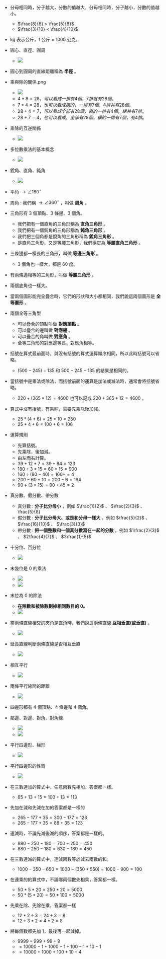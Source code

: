 - 分母相同時，分子越大，分數的值越大，分母相同時，分子越小，分數的值越小。
  - $\frac{8}{8} > \frac{5}{8}$
  - $\frac{3}{10} < \frac{4}{10}$

- kg 表示公斤，1 公斤 = 1000 公克。

- 圓心、直徑、圓周
  - <img src="https://github.com/aquariusCCA/mathematics/blob/main/%E5%89%8D%E7%BD%AE%E7%9F%A5%E8%AD%98/images/%E5%9C%93%E5%BF%83%E3%80%81%E7%9B%B4%E5%BE%91%E3%80%81%E5%9C%93%E5%91%A8.png?raw=true" style="max-width: 300px; max-height: 200px">

- 圓心到圓周的直線距離稱為 **半徑** 。

- 乘與除的關係.png
  - <img src="https://github.com/aquariusCCA/mathematics/blob/main/%E5%89%8D%E7%BD%AE%E7%9F%A5%E8%AD%98/images/%E4%B9%98%E8%88%87%E9%99%A4%E7%9A%84%E9%97%9C%E4%BF%82.png?raw=true" style="max-width: 300px; max-height: 200px">
  - $4 * 8 = 28，可以看成一排有 4 個，7 排就有 28 個。$
  - $7 * 4 = 28，也可以看成橫的，一排有 7 個，4 排共有 28 個。$
  - $28 \div 4 = 7，可以看成全部有 28 個，直的一排有 4 個，總共有 7 排。$
  - $28 \div 7 = 4，也可以看成，全部有 28 個，橫的一排有 7 個，有 4 排。$
  
- 乘除的互逆關係 
  - <img src="https://github.com/aquariusCCA/mathematics/blob/main/%E5%89%8D%E7%BD%AE%E7%9F%A5%E8%AD%98/images/%E4%B9%98%E9%99%A4%E7%9A%84%E4%BA%92%E9%80%86%E9%97%9C%E4%BF%82.png?raw=true" style="max-width: 300px; max-height: 200px">

- 多位數乘法的基本概念
  - <img src="https://github.com/aquariusCCA/mathematics/blob/main/%E5%89%8D%E7%BD%AE%E7%9F%A5%E8%AD%98/images/%E5%A4%9A%E4%BD%8D%E6%95%B8%E4%B9%98%E6%B3%95%E7%9A%84%E5%9F%BA%E6%9C%AC%E6%A6%82%E5%BF%B5.png?raw=true" style="max-width: 300px; max-height: 200px">

- 銳角、直角、鈍角
  - <img src="https://github.com/aquariusCCA/mathematics/blob/main/%E5%89%8D%E7%BD%AE%E7%9F%A5%E8%AD%98/images/%E9%8A%B3%E8%A7%92%E3%80%81%E7%9B%B4%E8%A7%92%E3%80%81%E9%88%8D%E8%A7%92.png?raw=true" style="max-width: 300px; max-height: 200px">

- 平角 $\to \angle 180^\circ$

- 周角 : 我們稱 $\to \angle 360^\circ$ ，叫做 **周角** 。

- 三角形有 3 個頂點、3 條邊、3 個角。
  - 我們把有一個直角的三角形稱為 **直角三角形** 。
  - 我們把有一個鈍角的三角形稱為 **鈍角三角形** 。
  - 我們把三個角都是銳角的三角形稱為 **銳角三角形** 。
  - 是直角三角形、又是等腰三角形，我們稱它為 **等腰直角三角形** 。

- 三條邊都一樣長的三角形，叫做 **等邊三角形** 。
  - 3 個角也一樣大，都是 60 度。

- 有兩條邊相等的三角形，叫做 **等腰三角形** 。
 - 兩個底角也一樣大。
 
- 當兩個圖形能完全疊合時，它們的形狀和大小都相同，我們說這兩個圖形是 **全等圖形** 。

- 兩個全等三角型
  - 可以疊合的頂點叫做 **對應頂點** 。
  - 可以疊合的邊叫做 **對應邊** 。
  - 可以疊合的角叫做 **對應角** 。
  - 全等三角形的對應邊等長、對應角相等。

- 括號在算式最前面時，與沒有括號的算式運算順序相同，所以此時括號可以省略。
  - $(500 - 245) - 135$ 和 $500 - 245 - 135$ 的結果是相同的。

- 當括號中是乘法或除法，而括號前面的運算是加法或減法時，通常會將括號省略。
  - $220 + (365*12) = 4600$ 也可以記成 $220 + 365*12 = 4600$ 。  

- 算式中沒有括號，有乘除，需要先乘除後加減。
  - $25 * (4+6) = 25 * 10 = 250$
  - $25 * 4 + 6 = 100 + 6 = 106$

- 運算規則
  - 先算括號。
  - 先乘除，後加減。
  - 由左而右計算。
  - $39+12*7=39+84=123$
  - $180 \div 3 * 15 = 60 * 15 = 900$
  - $160 \div (80-40) = 160 \div = 4$
  - $200 - 60 \div 10 = 200 - 6 = 194$
  - $90 \div (3*15) = 90 \div 45 = 2$

- 真分數、假分數、帶分數
  - 真分數 : **分子比分母小** ，例如 $\frac{1}{2}$ 、 $\frac{2}{3}$ 、 \frac{5}{8}
  - 假分數 : **分子比分母大、或是和分母一樣大** ，例如 $\frac{5}{2}$ 、 $\frac{16}{10}$ 、 $\frac{3}{3}$
  - 帶分數 : **把一個整數和一個真分數寫在一起的分數** ，例如 $1\frac{2}{3}$ 、 $2\frac{4}{7}$ 、 $3\frac{1}{5}$

- 十分位、百分位
  - <img src="https://github.com/aquariusCCA/mathematics/blob/main/%E5%89%8D%E7%BD%AE%E7%9F%A5%E8%AD%98/images/%E5%8D%81%E5%88%86%E4%BD%8D%E3%80%81%E7%99%BE%E5%88%86%E4%BD%8D.png?raw=true" style="max-width: 300px; max-height: 200px">

- 末幾位是 0 的乘法
  - <img src="https://github.com/aquariusCCA/mathematics/blob/main/%E5%89%8D%E7%BD%AE%E7%9F%A5%E8%AD%98/images/%E6%9C%AB%E5%B9%BE%E4%BD%8D%E6%98%AF%200%20%E7%9A%84%E4%B9%98%E6%B3%95%E5%9C%961.png?raw=true" style="max-width: 300px; max-height: 200px">
  - <img src="https://github.com/aquariusCCA/mathematics/blob/main/%E5%89%8D%E7%BD%AE%E7%9F%A5%E8%AD%98/images/%E6%9C%AB%E5%B9%BE%E4%BD%8D%E6%98%AF%200%20%E7%9A%84%E4%B9%98%E6%B3%95%E5%9C%962.png?raw=true" style="max-width: 300px; max-height: 200px">

- 末位為 0 的除法
  - **在除數和被除數劃掉相同數目的 0。**   
  - <img src="https://github.com/aquariusCCA/mathematics/blob/main/%E5%89%8D%E7%BD%AE%E7%9F%A5%E8%AD%98/images/%E6%9C%AB%E4%BD%8D%E7%82%BA%200%20%E7%9A%84%E9%99%A4%E6%B3%95.png?raw=true" style="max-width: 300px; max-height: 200px">

- 當兩條直線相交的夾角是直角時，我們說這兩條直線 **互相垂直(或垂直)** 。 
  - <img src="https://github.com/aquariusCCA/mathematics/blob/main/%E5%89%8D%E7%BD%AE%E7%9F%A5%E8%AD%98/images/%E7%95%B6%E5%85%A9%E6%A2%9D%E7%9B%B4%E7%B7%9A%E7%9B%B8%E4%BA%A4%E7%9A%84%E5%A4%BE%E8%A7%92%E6%98%AF%E7%9B%B4%E8%A7%92%E6%99%82%EF%BC%8C%E6%88%91%E5%80%91%E8%AA%AA%E9%80%99%E5%85%A9%E6%A2%9D%E7%9B%B4%E7%B7%9A%E4%BA%92%E7%9B%B8%E5%9E%82%E7%9B%B4.png?raw=true" style="max-width: 300px; max-height: 200px">

- 延長直線判斷兩條直線是否相互垂直 
  - <img src="https://github.com/aquariusCCA/mathematics/blob/main/%E5%89%8D%E7%BD%AE%E7%9F%A5%E8%AD%98/images/%E5%BB%B6%E9%95%B7%E7%9B%B4%E7%B7%9A%E5%88%A4%E6%96%B7%E5%85%A9%E6%A2%9D%E7%9B%B4%E7%B7%9A%E6%98%AF%E5%90%A6%E7%9B%B8%E4%BA%92%E5%9E%82%E7%9B%B4.png?raw=true" style="max-width: 300px; max-height: 200px">  

- 相互平行
  - <img src="https://github.com/aquariusCCA/mathematics/blob/main/%E5%89%8D%E7%BD%AE%E7%9F%A5%E8%AD%98/images/%E7%9B%B8%E4%BA%92%E5%B9%B3%E8%A1%8C.png?raw=true" style="max-width: 300px; max-height: 200px">  
  
- 兩條平行線間的距離
  - <img src="https://github.com/aquariusCCA/mathematics/blob/main/%E5%89%8D%E7%BD%AE%E7%9F%A5%E8%AD%98/images/%E5%85%A9%E6%A2%9D%E5%B9%B3%E8%A1%8C%E7%B7%9A%E9%96%93%E7%9A%84%E8%B7%9D%E9%9B%A2.png?raw=true" style="max-width: 300px; max-height: 200px">  

- 四邊形都有 4 個頂點、4 條邊和 4 個角。

- 鄰邊、對邊、對角、對角線
  - <img src="https://github.com/aquariusCCA/mathematics/blob/main/%E5%89%8D%E7%BD%AE%E7%9F%A5%E8%AD%98/images/%E9%84%B0%E9%82%8A%E3%80%81%E5%B0%8D%E9%82%8A.png?raw=true" style="max-width: 300px; max-height: 200px">  
  - <img src="https://github.com/aquariusCCA/mathematics/blob/main/%E5%89%8D%E7%BD%AE%E7%9F%A5%E8%AD%98/images/%E5%B0%8D%E8%A7%92%E3%80%81%E5%B0%8D%E8%A7%92%E7%B7%9A.png?raw=true" style="max-width: 300px; max-height: 200px">  

- 平行四邊形、梯形
  - <img src="https://github.com/aquariusCCA/mathematics/blob/main/%E5%89%8D%E7%BD%AE%E7%9F%A5%E8%AD%98/images/%E5%B9%B3%E8%A1%8C%E5%9B%9B%E9%82%8A%E5%BD%A2%E3%80%81%E6%A2%AF%E5%BD%A2.png?raw=true" style="max-width: 300px; max-height: 200px">  

- 平行四邊形的性質
  - <img src="https://github.com/aquariusCCA/mathematics/blob/main/%E5%89%8D%E7%BD%AE%E7%9F%A5%E8%AD%98/images/%E5%B9%B3%E8%A1%8C%E5%9B%9B%E9%82%8A%E5%BD%A2%E7%9A%84%E6%80%A7%E8%B3%AA.png?raw=true" style="max-width: 300px; max-height: 200px"> 

- 在三數連加的算式中，任意兩數先相加，答案都一樣。
  - $85 + 13 + 15 = 100 + 13 = 113$ 

- 先加在減和先減在加的答案都是一樣的
  - $265-177+35=300-177=123$
  - $265-177+35=88+35=123$

- 連減時，不論先減後減的順序，答案都是一樣的。
  - $880-250-180=700-250=450$
  - $880-250-180=630-180=450$

- 在三數連減的算式中，連減兩數等於減去兩數的和。
  - $1000-350-650=1000-(350+550)=1000-900=100$

- 在連乘的的算式中，不論哪兩個數先相乘，答案都一樣。
  - $50*5*20=250*20=5000$
  - $50*(5*20)=50*100=5000$

- 先乘在除、先除在乘，答案都一樣
  - $12 * 2 \div 3 = 24 \div 3 = 8$
  - $12 \div 3 * 2 = 4 * 2 = 8$

- 將每個數都先加 1，最後再一起減掉。
  - $9999 + 999 + 99 + 9$
  - $= 10000 - 1 + 1000 - 1 + 100 - 1 + 10 - 1$
  - $= 10000 + 1000 + 100 + 10 -4$ 

